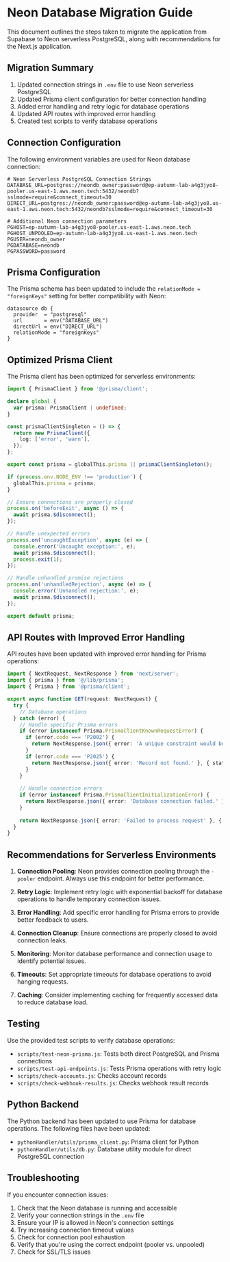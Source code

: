 # Neon Database Migration Guide

This document outlines the steps taken to migrate the application from Supabase to Neon serverless PostgreSQL, along with recommendations for the Next.js application.

## Migration Summary

1. Updated connection strings in `.env` file to use Neon serverless PostgreSQL
2. Updated Prisma client configuration for better connection handling
3. Added error handling and retry logic for database operations
4. Updated API routes with improved error handling
5. Created test scripts to verify database operations

## Connection Configuration

The following environment variables are used for Neon database connection:

```
# Neon Serverless PostgreSQL Connection Strings
DATABASE_URL=postgres://neondb_owner:password@ep-autumn-lab-a4g3jyo8-pooler.us-east-1.aws.neon.tech:5432/neondb?sslmode=require&connect_timeout=30
DIRECT_URL=postgres://neondb_owner:password@ep-autumn-lab-a4g3jyo8.us-east-1.aws.neon.tech:5432/neondb?sslmode=require&connect_timeout=30

# Additional Neon connection parameters
PGHOST=ep-autumn-lab-a4g3jyo8-pooler.us-east-1.aws.neon.tech
PGHOST_UNPOOLED=ep-autumn-lab-a4g3jyo8.us-east-1.aws.neon.tech
PGUSER=neondb_owner
PGDATABASE=neondb
PGPASSWORD=password
```

## Prisma Configuration

The Prisma schema has been updated to include the `relationMode = "foreignKeys"` setting for better compatibility with Neon:

```prisma
datasource db {
  provider  = "postgresql"
  url       = env("DATABASE_URL")
  directUrl = env("DIRECT_URL")
  relationMode = "foreignKeys"
}
```

## Optimized Prisma Client

The Prisma client has been optimized for serverless environments:

```typescript
import { PrismaClient } from '@prisma/client';

declare global {
  var prisma: PrismaClient | undefined;
}

const prismaClientSingleton = () => {
  return new PrismaClient({
    log: ['error', 'warn'],
  });
};

export const prisma = globalThis.prisma || prismaClientSingleton();

if (process.env.NODE_ENV !== 'production') {
  globalThis.prisma = prisma;
}

// Ensure connections are properly closed
process.on('beforeExit', async () => {
  await prisma.$disconnect();
});

// Handle unexpected errors
process.on('uncaughtException', async (e) => {
  console.error('Uncaught exception:', e);
  await prisma.$disconnect();
  process.exit(1);
});

// Handle unhandled promise rejections
process.on('unhandledRejection', async (e) => {
  console.error('Unhandled rejection:', e);
  await prisma.$disconnect();
});

export default prisma;
```

## API Routes with Improved Error Handling

API routes have been updated with improved error handling for Prisma operations:

```typescript
import { NextRequest, NextResponse } from 'next/server';
import { prisma } from '@/lib/prisma';
import { Prisma } from '@prisma/client';

export async function GET(request: NextRequest) {
  try {
    // Database operations
  } catch (error) {
    // Handle specific Prisma errors
    if (error instanceof Prisma.PrismaClientKnownRequestError) {
      if (error.code === 'P2002') {
        return NextResponse.json({ error: 'A unique constraint would be violated.' }, { status: 409 });
      }
      if (error.code === 'P2025') {
        return NextResponse.json({ error: 'Record not found.' }, { status: 404 });
      }
    }
    
    // Handle connection errors
    if (error instanceof Prisma.PrismaClientInitializationError) {
      return NextResponse.json({ error: 'Database connection failed.' }, { status: 503 });
    }
    
    return NextResponse.json({ error: 'Failed to process request' }, { status: 500 });
  }
}
```

## Recommendations for Serverless Environments

1. **Connection Pooling**: Neon provides connection pooling through the `-pooler` endpoint. Always use this endpoint for better performance.

2. **Retry Logic**: Implement retry logic with exponential backoff for database operations to handle temporary connection issues.

3. **Error Handling**: Add specific error handling for Prisma errors to provide better feedback to users.

4. **Connection Cleanup**: Ensure connections are properly closed to avoid connection leaks.

5. **Monitoring**: Monitor database performance and connection usage to identify potential issues.

6. **Timeouts**: Set appropriate timeouts for database operations to avoid hanging requests.

7. **Caching**: Consider implementing caching for frequently accessed data to reduce database load.

## Testing

Use the provided test scripts to verify database operations:

- `scripts/test-neon-prisma.js`: Tests both direct PostgreSQL and Prisma connections
- `scripts/test-api-endpoints.js`: Tests Prisma operations with retry logic
- `scripts/check-accounts.js`: Checks account records
- `scripts/check-webhook-results.js`: Checks webhook result records

## Python Backend

The Python backend has been updated to use Prisma for database operations. The following files have been updated:

- `pythonHandler/utils/prisma_client.py`: Prisma client for Python
- `pythonHandler/utils/db.py`: Database utility module for direct PostgreSQL connection

## Troubleshooting

If you encounter connection issues:

1. Check that the Neon database is running and accessible
2. Verify your connection strings in the `.env` file
3. Ensure your IP is allowed in Neon's connection settings
4. Try increasing connection timeout values
5. Check for connection pool exhaustion
6. Verify that you're using the correct endpoint (pooler vs. unpooled)
7. Check for SSL/TLS issues 